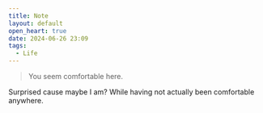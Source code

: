 ```yaml
---
title: Note
layout: default
open_heart: true
date: 2024-06-26 23:09
tags:
  - Life
---
```


> You seem comfortable here.

Surprised cause maybe I am? While having not actually been comfortable anywhere.

